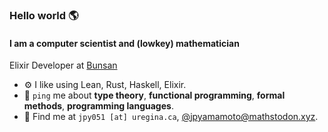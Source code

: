 ### Hello world 🌎

#### I am a computer scientist and (lowkey) mathematician

Elixir Developer at [Bunsan](https://www.bunsan.io/)<br>

- ⚙️ I like using Lean, Rust, Haskell, Elixir.
- 💬 `ping` me about **type theory**, **functional programming**, **formal methods**, **programming languages**.
- 🤝 Find me at `jpy051 [at] uregina.ca`, [@jpyamamoto@mathstodon.xyz](https://mathstodon.xyz/@jpyamamoto).
